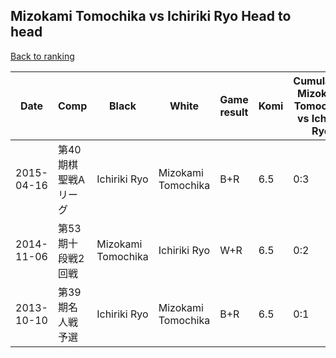 ## Mizokami Tomochika vs Ichiriki Ryo Head to head

[Back to ranking](../../index.md)




| **Date** | **Comp** | **Black** | **White** | **Game result** | **Komi** | **Cumulative Mizokami Tomochika vs Ichiriki Ryo** | **Mizokami Tomochika streak** | **Ichiriki Ryo streak** | 
| --- | --- | --- | --- | --- | --- | --- | --- | --- |
| 2015-04-16 | 第40期棋聖戦Aリーグ | Ichiriki Ryo | Mizokami Tomochika | B+R | 6.5 | 0:3 | 0 | 3 | 
| 2014-11-06 | 第53期十段戦2回戦 | Mizokami Tomochika | Ichiriki Ryo | W+R | 6.5 | 0:2 | 0 | 2 | 
| 2013-10-10 | 第39期名人戦予選 | Ichiriki Ryo | Mizokami Tomochika | B+R | 6.5 | 0:1 | 0 | 1 |





